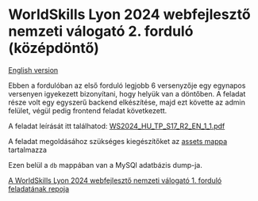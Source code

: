 # WorldSkills Lyon 2024 webfejlesztő nemzeti válogató 2. forduló (középdöntő)

[English version](https://github.com/skillsithu/ws2024-s17-hu-r2/blob/main/README_EN.md)

Ebben a fordulóban az első forduló legjobb 6 versenyzője egy egynapos versenyen igyekezett bizonyítani, hogy helyük van a döntőben. A feladat része volt egy egyszerű backend elkészítése, majd ezt követte az admin felület, végül pedig frontend feladat következett.

A feladat leírását itt találhatod: [WS2024_HU_TP_S17_R2_EN_1_1.pdf](https://github.com/skillsit-hu/ws2024-s17-hu-r2/blob/master/WS2024_HU_TP_S17_R2_EN_1_1.pdf)

A feladat megoldásához szükséges kiegészítőket az [assets mappa](https://github.com/skillsithu/ws2024-s17-hu-r2/tree/main/assets) tartalmazza

Ezen belül a ``db`` mappában van a MySQl adatbázis dump-ja.

[A WorldSkills Lyon 2024 webfejlesztő nemzeti válogató 1. forduló feladatának repoja](https://github.com/skillsit-hu/ws2024-s17-hu-r1)

